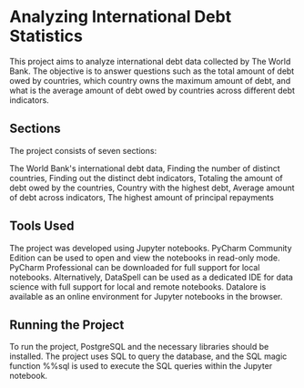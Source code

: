 # Analyzing International Debt Statistics
This project aims to analyze international debt data collected by The World Bank. The objective is to answer questions such as the total amount of debt owed by countries, which country owns the maximum amount of debt, and what is the average amount of debt owed by countries across different debt indicators.

## Sections
The project consists of seven sections:

The World Bank's international debt data,
Finding the number of distinct countries,
Finding out the distinct debt indicators,
Totaling the amount of debt owed by the countries,
Country with the highest debt,
Average amount of debt across indicators,
The highest amount of principal repayments

## Tools Used
The project was developed using Jupyter notebooks. PyCharm Community Edition can be used to open and view the notebooks in read-only mode. PyCharm Professional can be downloaded for full support for local notebooks. Alternatively, DataSpell can be used as a dedicated IDE for data science with full support for local and remote notebooks. Datalore is available as an online environment for Jupyter notebooks in the browser.

## Running the Project

To run the project, PostgreSQL and the necessary libraries should be installed. The project uses SQL to query the database, and the SQL magic function %%sql is used to execute the SQL queries within the Jupyter notebook.
